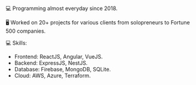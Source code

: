 💻 Programming almost everyday since 2018.

🖥 Worked on 20+ projects for various clients from solopreneurs to Fortune 500 companies.

💻 Skills:
  - Frontend: ReactJS, Angular, VueJS.
  - Backend: ExpressJS, NestJS.
  - Database: Firebase, MongoDB, SQLite.
  - Cloud: AWS, Azure, Terraform.
  
  
